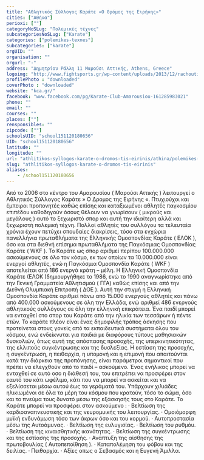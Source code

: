 ```yaml
---
title: "Αθλητικός Σύλλογος Καράτε «Ο δρόμος της Ειρήνης»"
cities: ["Αθήνα"]
perioxi: [""]
categoryNoSLug: "Πολεμικές τέχνες"
subcategoriesNoSLug: ["Karate"]
categories: ["polemikes-texnes"]
subcategories: ["karate"]
orgUID: ""
organisation: ""
orgurl: "-"
address: "Δημητρίου Ράλλη 11 Μαρούσι Αττικής, Athens, Greece"
logoimg: "http://www.fightsports.gr/wp-content/uploads/2013/12/rachoutis-kataxwrisi-amarousiou.jpg"
profilePhoto : "downloaded"
coverPhoto : "downloaded"
website: "kca.gr/"
facebook: "www.facebook.com/pg/Karate-Club-Amarousiou-161285983021"
phone: ""
email: ""
courses: ""
places: [""]
rensponsibles: ""
zipcode: [""]
schoolsUID: "school151120180656"
UID: "school151120180656"
latitude: ""
longitude: ""
url: "athlitikos-syllogos-karate-o-dromos-tis-eirinis/athina/polemikes-texnes/karate"
slug: "athlitikos-syllogos-karate-o-dromos-tis-eirinis"
aliases:
    - /school151120180656
---
```





Από το 2006 στο κέντρο του Αμαρουσίου ( Μαρούσι Αττικής ) λειτουργεί ο Αθλητικός Σύλλογος Καράτε » Ο Δρομος της Ειρήνης «. Πτυχιούχοι και έμπειροι προπονητές καθώς επίσης και καταξιωμένοι αθλητές παγκοσμίου επιπέδου καθοδηγούν όσους θέλουν να γνωρίσουν ( μικρούς και μεγάλους ) αυτό το ξεχωριστό σπορ και αυτή την ιδιαίτερη αλλά και ξεχωριστή πολεμική τέχνη. Πολλοί αθλητές του συλλόγου τα τελευταία χρόνια έχουν πετύχει σπουδαίες διακρίσεις, τόσο στα εγχώρια πανελλήνια πρωταθλήματα της Ελληνικής Ομοσπονδίας Καράτε ( ΕΛΟΚ ), όσο και στα διεθνή επίσημα πρωταθλήματα της Παγκόσμιας Ομοσπονδίας Καράτε ( WKF ). Το Καράτε ως σπορ αριθμεί περίπου 100.000.000 ασκούμενους σε όλο τον κόσμο, εκ των οποίων τα 10.000.000 είναι ενεργοί αθλητές, ενώ η Παγκόσμια Ομοσπονδία Καράτε ( WKF ) αποτελείται από 186 ενεργά κράτη – μέλη. Η Ελληνική Ομοσπονδία Καράτε (ΕΛΟΚ )δημιουργήθηκε το 1986, ενώ το 1990 αναγνωρίστηκε από την Γενική Γραμματεία Αθλητισμού ( ΓΓΑ) καθώς επίσης και από την Διεθνή Ολυμπιακή Επιτροπή ( ΔΟΕ ). Αυτή την στιγμή η Ελληνική Ομοσπονδία Καράτε αριθμεί πάνω από 15.000 ενεργούς αθλητές και πάνω από 400.000 ασκούμενους σε όλη την Ελλάδα, ενώ αριθμεί 486 ενεργούς αθλητικούς συλλόγους σε όλη την ελληνική επικράτεια. Ένα παιδί μπορεί να ενταχθεί στο σπορ του Καράτε από την ηλικία των τεσσάρων ή πέντε ετών. Το καράτε πλέον είναι ένας δημοφιλής τρόπος άσκησης που προτείνεται στους γονείς από τα εκπαιδευτικά συστήματα όλου του κόσμου, ενώ ενδείκνυται για παιδιά με διαφόρους τύπους μαθησιακών δυσκολιών, όπως αυτή της απόσπασης προσοχής, της υπερκινητικότητας, της ελλιπούς συγκέντρωσης και της δυσλεξίας. Η εστίαση της προσοχής, η συγκέντρωση, η πειθαρχία, η υπομονή και η επιμονή που απαιτούνται κατά την διάρκεια της προπόνησης, είναι παράμετροι σημαντικοί που πρέπει να ελεγχθούν από το παιδί – ασκούμενο. Ένας ενήλικας μπορεί να ενταχθεί σε αυτό οσο η διάθεσή του, του επιτρέπει να προσφέρει στον εαυτό του κάτι ωφέλιμο, κάτι που να μπορεί να ασκείται και να εξελίσσεται μέσω αυτού έως τα γεράματά του. Υπάρχουν χιλιάδες ηλικιωμένοι σε όλα τα μέρη του κόσμου που κρατούν, τόσο το σώμα, όσο και το πνεύμα τους δυνατό μέσω της εξάσκησής τους στο Καράτε. Το Καράτε μπορεί να προσφέρει στον ασκούμενο : · Βελτίωση της καρδιοαναπνευστικής και της νευρομυικής του λειτουργίας. · Ομοιόμορφη μυϊκή ενδυνάμωση τόσο των άκρων όσο και του κορμού. · Αυτοπροστασία μέσω της Αυτοάμυνας. · Βελτίωση της ευλυγισίας. · Βελτίωση του ρυθμόυ. · Βελτίωση της κιναισθητικής ικανότητας. · Βελτίωση της συγκέντρωσης και της εστίασης της προσοχής. · Ανάπτυξη της αίσθησης της πρωτοβουλίας ( Αυτοπεποίθηση ). · Καταπολέμηση του φόβου και της δειλίας. · Πειθαρχία. · Αξίες οπως ο Σεβασμός και η Ευγενή Άμιλλα.